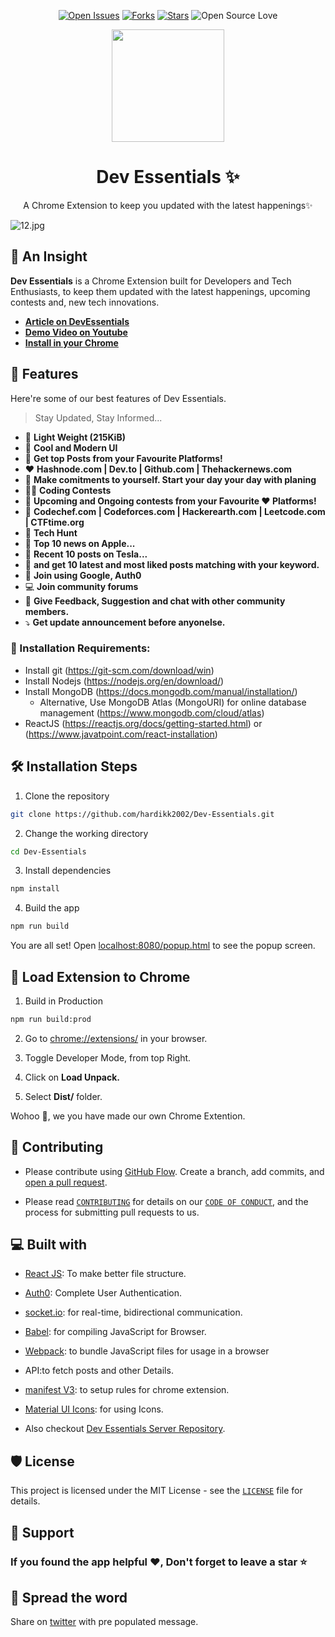 
<div align=center>

[![Open Issues](https://img.shields.io/github/issues/hardikk2002/Dev-Essentials?style=for-the-badge&logo=github)](https://github.com/hardikk2002/Dev-Essentials/issues) [![Forks](https://img.shields.io/github/forks/hardikk2002/Dev-Essentials?style=for-the-badge&logo=github)](https://github.com/hardikk2002/Dev-Essentials/network/members) [![Stars](https://img.shields.io/github/stars/hardikk2002/Dev-Essentials?style=for-the-badge&logo=reverbnation)](https://github.com/code-monk08/connect-four/stargazers) ![Open Source Love](https://img.shields.io/badge/Open%20Source-%E2%99%A5-red?style=for-the-badge&logo=open-source-initiative)
</div>
<div align=center >
<img width="180px" src="https://cdn.hashnode.com/res/hashnode/image/upload/v1630461387242/dW781sn37.png" />
</div>

<h1 align="center">Dev Essentials ✨️</h1>
<p align="center"> A Chrome Extension to keep you updated with the latest happenings✨️ </P>

![12.jpg](https://cdn.hashnode.com/res/hashnode/image/upload/v1630443229855/U0uZjg--0.jpeg)
## 🔰 An Insight
**Dev Essentials** is a Chrome Extension built for Developers and Tech Enthusiasts, to keep them updated with the latest happenings, upcoming contests and, new tech innovations. 

- **[Article on DevEssentials](https://hardik-blogs.hashnode.dev/dev-essentials-a-chrome-extension-to-keep-you-updated-with-the-latest-happenings)**
- **[Demo Video on Youtube](https://www.youtube.com/watch?v=vtZvpPifGgE&ab_channel=HardikKaushik)**
- **[Install in your Chrome](https://chrome.google.com/webstore/detail/dev-essentials/dokmlpbbanhdpkjfaibnadaebogcdgoi?hl=en-GB)**


## 🧐 Features

Here're some of our best features of Dev Essentials.

> Stay Updated, Stay Informed...
- 🎯 **Light Weight (215KiB)**
- 🚀 **Cool and Modern UI**
- 💯 **Get top Posts from your Favourite  Platforms!**
- ❤️  **Hashnode.com | Dev.to | Github.com | Thehackernews.com**
- 🎯 **Make comitments to yourself. Start your day your day with planing**
- 🧑‍💻 **Coding Contests**
- 🥳 **Upcoming and Ongoing contests from your Favourite ❤️ Platforms!**
- 🤩 **Codechef.com | Codeforces.com | Hackerearth.com | Leetcode.com | CTFtime.org**
- 🌈 **Tech Hunt**
- 🎯 **Top 10 news on Apple...**
- 🤩 **Recent 10 posts on Tesla...**
- 🥳 **and get 10 latest and most liked posts matching with your keyword.**
- 👤 **Join using Google, Auth0**
- 💻 **Join community forums**
- 🚀 **Give Feedback, Suggestion and chat with other community members.**
- ⤵️ **Get update announcement before anyonelse.**

### 📝 Installation Requirements: 
- Install git (https://git-scm.com/download/win)
- Install Nodejs (https://nodejs.org/en/download/)
- Install MongoDB (https://docs.mongodb.com/manual/installation/)
  - Alternative, Use MongoDB Atlas (MongoURI) for online database management (https://www.mongodb.com/cloud/atlas) 
- ReactJS (https://reactjs.org/docs/getting-started.html) or (https://www.javatpoint.com/react-installation)


## 🛠️ Installation Steps

1. Clone the repository

```bash
git clone https://github.com/hardikk2002/Dev-Essentials.git
```

2. Change the working directory

```bash
cd Dev-Essentials
```

3. Install dependencies

```bash
npm install
```

4. Build the app

```bash
npm run build
```

You are all set! Open [localhost:8080/popup.html](http://localhost:8080/popup.html) to see the popup screen.

## 🎉 Load Extension to Chrome

1. Build in Production 

```bash
npm run build:prod
```
2. Go to [chrome://extensions/](chrome://extensions/) in your browser.

3. Toggle Developer Mode, from top Right.

4. Click on **Load Unpack.**

5. Select **Dist/** folder.

Wohoo 🥳, we you have made our own Chrome Extention.

## 🍰 Contributing

- Please contribute using [GitHub Flow](https://guides.github.com/introduction/flow). Create a branch, add commits, and [open a pull request](https://github.com/hardikk2002/Dev-Essentials/pulls).

- Please read [`CONTRIBUTING`](CONTRIBUTING.md) for details on our [`CODE OF CONDUCT`](CODE_OF_CONDUCT.md), and the process for submitting pull requests to us.
## 💻 Built with

- [React JS](https://reactjs.org/): To make better file structure.
- [Auth0](https://auth0.com/): Complete User Authentication.
- [socket.io](https://socket.io/): for real-time, bidirectional communication.
- [Babel](https://babeljs.io/): for compiling JavaScript for Browser.
- [Webpack](https://webpack.js.org/): to bundle JavaScript files for usage in a browser
- API:to fetch posts and other Details.
- [manifest V3](https://developer.chrome.com/docs/extensions/mv3/intro/): to setup rules for chrome extension.
- [Material UI Icons](http://material-ui.com/): for using Icons.

- Also checkout [Dev Essentials Server Repository](https://github.com/hardikk2002/Dev-Essential-Server).

## 🛡️ License

This project is licensed under the MIT License - see the [`LICENSE`](LICENSE) file for details.

## 🙏 Support

### If you found the app helpful ❤️, Don't forget to leave a star ⭐️

## 🦄 Spread the word

Share on [twitter](https://twitter.com/intent/tweet?url=https%3A%2F%2Fgithub.com%2Fhardikk2002%2FDev-Essentials&via=%40hardikk2002&text=Check%20out%20Dev%20Essentials%2C%20It%20will%20keep%20you%20updated%20with%20the%20latest%20happenings%20and%20contests%2C%20so%20that%20you%20will%20never%20miss%20the%20opportunities.&hashtags=devcommunity%2C%20hashnode%2C%20productivity%2C%20opensource) with pre populated message.


